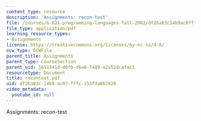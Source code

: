 ```yaml
---
content_type: resource
description: 'Assignments: recon-test'
file: /courses/6-821-programming-languages-fall-2002/df26a03c14b9ac07fffc153f3a667420_recontest.pdf
file_type: application/pdf
learning_resource_types:
- Assignments
license: https://creativecommons.org/licenses/by-nc-sa/4.0/
ocw_type: OCWFile
parent_title: Assignments
parent_type: CourseSection
parent_uid: 1651341d-d0fb-d6a6-7489-a2a52dcafac1
resourcetype: Document
title: recontest.pdf
uid: df26a03c-14b9-ac07-fffc-153f3a667420
video_metadata:
  youtube_id: null
---
```

Assignments: recon-test